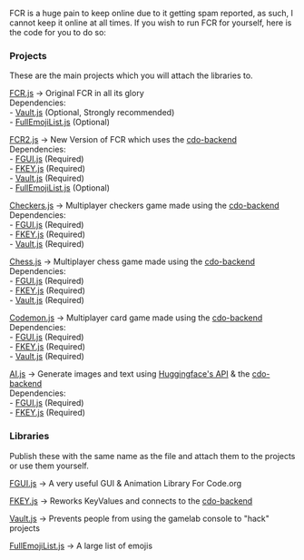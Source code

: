 FCR is a huge pain to keep online due to it getting spam reported, 
as such, I cannot keep it online at all times. If you wish to run 
FCR for yourself, here is the code for you to do so:

<h3>Projects</h3>

These are the main projects which you will attach the libraries to.

[FCR.js](https://github.com/DragonFireGames/cdo-projects/raw/main/FCR.js) -> Original FCR in all its glory<br>
Dependencies:
<br>- [Vault.js](https://github.com/DragonFireGames/cdo-projects/raw/main/libraries/Vault.js) (Optional, Strongly recommended)
<br>- [FullEmojiList.js](https://github.com/DragonFireGames/cdo-projects/raw/main/libraries/FullEmojiList.js) (Optional)

[FCR2.js](https://github.com/DragonFireGames/cdo-projects/raw/main/FCR2.js) -> New Version of FCR which uses the [cdo-backend](https://github.com/DragonFireGames/cdo-backend)<br>
Dependencies:
<br>- [FGUI.js](https://github.com/DragonFireGames/cdo-projects/raw/main/libraries/FGUI.js) (Required)
<br>- [FKEY.js](https://github.com/DragonFireGames/cdo-projects/raw/main/libraries/FKEY.js) (Required)
<br>- [Vault.js](https://github.com/DragonFireGames/cdo-projects/raw/main/libraries/Vault.js) (Required)
<br>- [FullEmojiList.js](https://github.com/DragonFireGames/cdo-projects/raw/main/libraries/FullEmojiList.js) (Optional)

[Checkers.js](https://github.com/DragonFireGames/cdo-projects/raw/main/Checkers.js) -> Multiplayer checkers game made using the [cdo-backend](https://github.com/DragonFireGames/cdo-backend)<br>
Dependencies:
<br>- [FGUI.js](https://github.com/DragonFireGames/cdo-projects/raw/main/libraries/FGUI.js) (Required)
<br>- [FKEY.js](https://github.com/DragonFireGames/cdo-projects/raw/main/libraries/FKEY.js) (Required)
<br>- [Vault.js](https://github.com/DragonFireGames/cdo-projects/raw/main/libraries/Vault.js) (Required)

[Chess.js](https://github.com/DragonFireGames/cdo-projects/raw/main/Chess.js) -> Multiplayer chess game made using the [cdo-backend](https://github.com/DragonFireGames/cdo-backend)<br>
Dependencies:
<br>- [FGUI.js](https://github.com/DragonFireGames/cdo-projects/raw/main/libraries/FGUI.js) (Required)
<br>- [FKEY.js](https://github.com/DragonFireGames/cdo-projects/raw/main/libraries/FKEY.js) (Required)
<br>- [Vault.js](https://github.com/DragonFireGames/cdo-projects/raw/main/libraries/Vault.js) (Required)

[Codemon.js](https://github.com/DragonFireGames/cdo-projects/raw/main/Codemon.js) -> Multiplayer card game made using the [cdo-backend](https://github.com/DragonFireGames/cdo-backend)<br>
Dependencies:
<br>- [FGUI.js](https://github.com/DragonFireGames/cdo-projects/raw/main/libraries/FGUI.js) (Required)
<br>- [FKEY.js](https://github.com/DragonFireGames/cdo-projects/raw/main/libraries/FKEY.js) (Required)
<br>- [Vault.js](https://github.com/DragonFireGames/cdo-projects/raw/main/libraries/Vault.js) (Required)

[AI.js](https://github.com/DragonFireGames/cdo-projects/raw/main/Codemon.js) -> Generate images and text using [Huggingface's API](https://huggingface.co/) & the [cdo-backend](https://github.com/DragonFireGames/cdo-backend)<br>
Dependencies:
<br>- [FGUI.js](https://github.com/DragonFireGames/cdo-projects/raw/main/libraries/FGUI.js) (Required)
<br>- [FKEY.js](https://github.com/DragonFireGames/cdo-projects/raw/main/libraries/FKEY.js) (Required)

<h3>Libraries</h3>

Publish these with the same name as the file and attach them to the projects or use them yourself.

[FGUI.js](https://github.com/DragonFireGames/cdo-projects/raw/main/libraries/FGUI.js) -> A very useful GUI & Animation Library For Code.org

[FKEY.js](https://github.com/DragonFireGames/cdo-projects/raw/main/libraries/FKEY.js) -> Reworks KeyValues and connects to the [cdo-backend](https://github.com/DragonFireGames/cdo-backend)

[Vault.js](https://github.com/DragonFireGames/cdo-projects/raw/main/libraries/Vault.js) -> Prevents people from using the gamelab console to "hack" projects

[FullEmojiList.js](https://github.com/DragonFireGames/cdo-projects/raw/main/libraries/FullEmojiList.js) -> A large list of emojis
